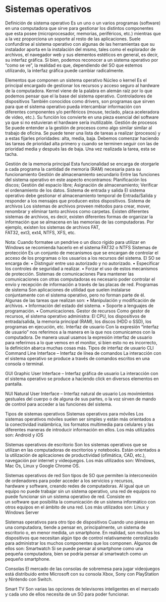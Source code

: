 # Sistemas operativos

Definición de sistema operativo
Es un uno o un varios programas (software) en una computadora que sirve para gestionar los distintos componentes que esta posee (microprocesador, memorias, periféricos, etc.) mientras que a la vez proporciona un soporte al resto de las aplicaciones.
Suele confundirse al sistema operativo con algunas de las herramientas que su instalador aporta en la instalación del mismo, tales como el explorador de archivos, el navegador web y sus elementos estéticos en general, es decir, su interfaz gráfica. Si bien, podemos reconocer a un sistema operativo por “como se ve”, la realidad es que, dependiendo del SO que estemos utilizando, la interfaz gráfica puede cambiar radicalmente.

Elementos que componen un sistema operativo
Núcleo o kernel
Es el principal encargado de gestionar los recursos y acceso seguro al hardware de la computadora. Kernel viene de la palabra en alemán raíz por lo que podemos pensar que el la base del sistema operativo.
Controladores de dispositivos
También conocidos como drivers, son programas que sirven para que el sistema operativo pueda intercambiar información con diferentes componentes y/o periféricos (mouse, teclado, placa aceleradora de video, etc.). Su función los convierte en una pieza esencial del software ya que si no estuvieran el hardware sería inutilizable.
Gestión de procesos
Se puede entender a la gestión de procesos como algo similar similar al trabajo de oficina. Se puede tener una lista de tareas a realizar (procesos) y a estas fijarles prioridades: alta, media, baja. Debemos comenzar haciendo las tareas de prioridad alta primero y cuando se terminen seguir con las de prioridad media y después las de baja. Una vez realizada la tarea, esta se tacha.

Gestión de la memoria principal
 Esta funcionalidad se encarga de otorgarle a cada programa la cantidad de memoria (RAM) necesaria para su funcionamiento
Gestión de almacenamiento secundario
Entre las funciones del sistema operativo en este aspecto encontramos: Planificación los discos; Gestión del espacio libre; Asignación de almacenamiento; Verificar el ordenamiento de los datos.
Sistema de entrada y salida
El sistema operativo debe gestionar el almacenamiento temporal de Entrada/Salida y responder a los mensajes que producen estos dispositivos.
Sistema de archivos
Los sistemas de archivos proveen métodos para crear, mover, renombrar y eliminar tanto archivos como carpetas.
Existen diferentes sistemas de archivos, es decir, existen diferentes formas de organizar la información que se almacena en las memorias de las computadoras. Por ejemplo, existen los sistemas de archivos FAT, FAT32, ext3, ext4, NTFS, XFS, etc.

Nota: Cuando formatee un pendrive o un disco rígido para utilizar en Windows se recomienda hacerlo en el sistema FAT32 o NTFS
Sistemas de protección
Es un conjunto de mecanismos que se encargan de controlar el acceso de los programas o los usuarios a los recursos del sistema. El SO se encarga de:
    • Distinguir entre uso autorizado y no autorizado.
    • Especificar los controles de seguridad a realizar.
    • Forzar el uso de estos mecanismos de protección.
Sistemas de comunicaciones
Para mantener las comunicaciones con otras computadoras es necesario poder controlar el envío y recepción de información a través de las placas de red.
Programas de sistema
Son aplicaciones de utilidad que suelen instalarse conjuntamente con el sistema operativo, pero no forman parte de él. Algunas de las tareas que realizan son:
    • Manipulación y modificación de archivos.
    • Información del estado del sistema.
    • Soporte a lenguajes de programación.
    • Comunicaciones.
Gestor de recursos
Como gestor de recursos, el sistema operativo administra: El CPU, los dispositivos de entrada/salida, la memoria principal (RAM), los discos (HDD o SSD), los programas en ejecución, etc.
Interfaz de usuario
Con la expresión “interfaz de usuario” nos referimos a la manera en la que nos comunicamos con la computadora. De manera usual usamos la expresión interfaz de usuario para referirnos a lo que vemos en el monitor, si bien esto no es incorrecto, la definición abarca muchas cosas más.
Tipos de interfaz de usuario
 CLI
 Command Line Interface – Interfaz de línea de comandos
 La interacción con el sistema operativo se produce a través de comandos escritos en una consola o terminal.

 GUI
 Graphic User Interface – Interfaz gráfica de usuario
La interacción con el sistema operativo se produce a haciendo click en diversos elementos en pantalla.

 NUI
 Natural User Interface – Interfaz natural de usuario
Los movimientos gestuales del cuerpo o de alguna de sus partes, o la voz sirven de mando de control para acceder a las funciones del sistema.

Tipos de sistemas operativos
Sistemas operativos para móviles
Los sistemas operativos móviles suelen ser simples y están más orientados a la conectividad inalámbrica, los formatos multimedia para celulares y las diferentes maneras de introducir información en ellos.
 Los más utilizados son: Android y iOS

Sistemas operativos de escritorio
Son los sistemas operativos que se utilizan en las computadoras de escritorios y notebooks. Están orientados a la utilización de aplicaciones de productividad (ofimática, CAD, etc.), navegación por internet y videojuegos.
Los más utilizados son: Windows, Mac Os, Linux y Google Chrome OS.

Sistemas operativos de red
Son tipos de SO que permiten la interconexión de ordenadores para poder acceder a los servicios y recursos, hardware y software, creando redes de computadoras. Al igual que un equipo no puede trabajar sin un sistema operativo, una red de equipos no puede funcionar sin un sistema operativo de red. Consiste en un software que posibilita la comunicación de un sistema informático con otros equipos en el ámbito de una red.
 Los más utilizados son: Linux y Windows Server

 Sistemas operativos para otro tipo de dispositivos
 Cuando uno piensa en una computadora, tiende a pensar en, principalmente, un sistema de escritorio o, en menor medida, un smartphone. En realidad, son muchos los dispositivos que necesitan algún tipo de control relativamente centralizado para administrar los muchos componentes que los componen. Algunos de ellos son:
 Smartwatch
Si se puede pensar al smartphone como una pequeña computadora, bien se podría pensar al smartwatch como un pequeño smartphone.

 Consolas
El mercado de las consolas de sobremesa para jugar videojuegos está distribuido entre Microsoft con su consola Xbox, Sony con PlayStation y Nintendo con Switch.

Smart TV
Son varias las opciones de televisores inteligentes en el mercado y cada uno de ellos necesita de un SO para poder funcionar.
